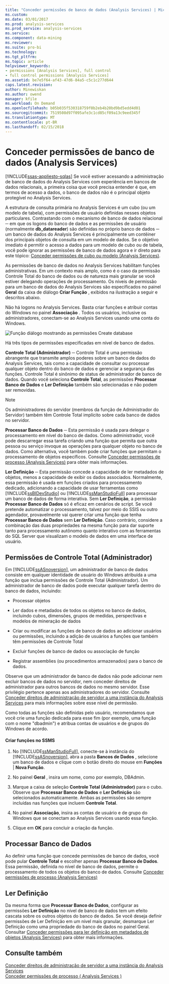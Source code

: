 ```yaml
---
title: "Conceder permissões de banco de dados (Analysis Services) | Microsoft Docs"
ms.custom: 
ms.date: 03/01/2017
ms.prod: analysis-services
ms.prod_service: analysis-services
ms.service: 
ms.component: data-mining
ms.reviewer: 
ms.suite: pro-bi
ms.technology: 
ms.tgt_pltfrm: 
ms.topic: article
helpviewer_keywords:
- permissions [Analysis Services], full control
- full control permissions [Analysis Services]
ms.assetid: be7e5f64-af43-47d6-84a5-c5c1c277d644
caps.latest.revision: 
author: Minewiskan
ms.author: owend
manager: kfile
ms.workload: On Demand
ms.openlocfilehash: b05b035f530318759f0b2eb4b20bd9bd5edd4d01
ms.sourcegitcommit: 7519508d97f095afe3c1cd85cf09a13c9eed345f
ms.translationtype: MT
ms.contentlocale: pt-BR
ms.lasthandoff: 02/15/2018
---
```

# <a name="grant-database-permissions-analysis-services"></a>Conceder permissões de banco de dados (Analysis Services)
[!INCLUDE[ssas-appliesto-sqlas](../../includes/ssas-appliesto-sqlas.md)]
Se você estiver acessando a administração de banco de dados do Analysis Services com experiência em bancos de dados relacionais, a primeira coisa que você precisa entender é que, em termos de acesso a dados, o banco de dados não é o principal objeto protegível no Analysis Services.  
  
 A estrutura de consulta primária no Analysis Services é um cubo (ou um modelo de tabela), com permissões de usuário definidas nesses objetos particulares. Contrastando com o mecanismo de banco de dados relacional ─ em que os logons do banco de dados e as permissões de usuário (normalmente **db_datareader**) são definidas no próprio banco de dados ─ um banco de dados do Analysis Services é principalmente um contêiner dos principais objetos de consulta em um modelo de dados. Se o objetivo imediato é permitir o acesso a dados para um modelo de cubo ou de tabela, você pode ignorar as permissões de banco de dados agora e ir direto para este tópico: [Conceder permissões de cubo ou modelo &#40;Analysis Services&#41;](../../analysis-services/multidimensional-models/grant-cube-or-model-permissions-analysis-services.md).  
  
 As permissões de banco de dados no Analysis Services habilitam funções administrativas. Em um contexto mais amplo, como é o caso da permissão Controle Total do banco de dados ou de natureza mais granular se você estiver delegando operações de processamento. Os níveis de permissão para um banco de dados do Analysis Services são especificados no painel **Geral** da caixa de diálogo **Criar Função** , exibidos na ilustração a seguir e descritos abaixo.  
  
 Não há logons no Analysis Services. Basta criar funções e atribuir contas do Windows no painel **Associação** . Todos os usuários, inclusive os administradores, conectam-se ao Analysis Services usando uma conta do Windows.  
  
 ![Função diálogo mostrando as permissões Create database](../../analysis-services/multidimensional-models/media/ssas-permsdbrole.png "função diálogo mostrando as permissões Create database")  
  
 Há três tipos de permissões especificadas em nível de banco de dados.  
  
 **Controle Total (Administrador)** ─ Controle Total é uma permissão abrangente que transmite amplos poderes sobre um banco de dados do Analysis Services, tais como a capacidade de consultar ou processar qualquer objeto dentro do banco de dados e gerenciar a segurança das funções. Controle Total é sinônimo de status de administrador de banco de dados. Quando você seleciona **Controle Total**, as permissões **Processar Banco de Dados** e **Ler Definição** também são selecionadas e não podem ser removidas.  
  
> [!NOTE]  
>  Os administradores do servidor (membros da função de Administrador do Servidor) também têm Controle Total implícito sobre cada banco de dados no servidor.  
  
 **Processar Banco de Dados** ─ Esta permissão é usada para delegar o processamento em nível do banco de dados. Como administrador, você pode descarregar essa tarefa criando uma função que permita que outra pessoa ou serviço invoque as operações para qualquer objeto no banco de dados. Como alternativa, você também pode criar funções que permitam o processamento de objetos específicos. Consulte [Conceder permissões de processo &#40;Analysis Services&#41;](../../analysis-services/multidimensional-models/grant-process-permissions-analysis-services.md) para obter mais informações.  
  
 **Ler Definição** ─ Esta permissão concede a capacidade de ler metadados de objetos, menos a capacidade de exibir os dados associados. Normalmente, essa permissão é usada em funções criados para processamento dedicado, adicionando a capacidade de usar ferramentas como [!INCLUDE[ssBIDevStudio](../../includes/ssbidevstudio-md.md)] ou [!INCLUDE[ssManStudioFull](../../includes/ssmanstudiofull-md.md)] para processar um banco de dados de forma interativa. Sem **Ler Definição**, a permissão **Processar Banco de Dados** só é eficaz em cenários de script. Se você pretende automatizar o processamento, talvez por meio do SSIS ou outro agendador, provavelmente vai querer criar uma função que tenha **Processar Banco de Dados** sem **Ler Definição**. Caso contrário, considere a combinação das duas propriedades na mesma função para dar suporte tanto para processamento autônomo quanto interativo com as ferramentas do SQL Server que visualizam o modelo de dados em uma interface de usuário.  
  
## <a name="full-control-administrator-permissions"></a>Permissões de Controle Total (Administrador)  
 Em [!INCLUDE[ssASnoversion](../../includes/ssasnoversion-md.md)], um administrador de banco de dados consiste em qualquer identidade de usuário do Windows atribuída a uma função que inclua permissões de Controle Total (Administrador). Um administrador de banco de dados pode executar qualquer tarefa dentro do banco de dados, incluindo:  
  
-   Processar objetos  
  
-   Ler dados e metadados de todos os objetos no banco de dados, incluindo cubos, dimensões, grupos de medidas, perspectivas e modelos de mineração de dados  
  
-   Criar ou modificar as funções de banco de dados ao adicionar usuários ou permissões, incluindo a adição de usuários a funções que também têm permissões de Controle Total  
  
-   Excluir funções de banco de dados ou associação de função  
  
-   Registrar assemblies (ou procedimentos armazenados) para o banco de dados.  
  
 Observe que um administrador de banco de dados não pode adicionar nem excluir bancos de dados no servidor, nem conceder direitos de administrador para outros bancos de dados no mesmo servidor. Esse privilégio pertence apenas aos administradores do servidor. Consulte [Conceder direitos de administração de servidor a uma instância do Analysis Services](../../analysis-services/instances/grant-server-admin-rights-to-an-analysis-services-instance.md) para mais informações sobre esse nível de permissão.  
  
 Como todas as funções são definidas pelo usuário, recomendamos que você crie uma função dedicada para esse fim (por exemplo, uma função com o nome "dbadmin") e atribua contas de usuários e de grupos do Windows de acordo.  
  
#### <a name="create-roles-in-ssms"></a>Criar funções no SSMS  
  
1.  No [!INCLUDE[ssManStudioFull](../../includes/ssmanstudiofull-md.md)], conecte-se à instância do [!INCLUDE[ssASnoversion](../../includes/ssasnoversion-md.md)], abra a pasta **Bancos de Dados** , selecione um banco de dados e clique com o botão direito do mouse em **Funções** | **Nova Função**.  
  
2.  No painel **Geral** , insira um nome, como por exemplo, DBAdmin.  
  
3.  Marque a caixa de seleção **Controle Total (Administrador)** para o cubo. Observe que **Processar Banco de Dados** e **Ler Definição** são selecionados automaticamente. Ambas as permissões são sempre incluídas nas funções que incluem **Controle Total**.  
  
4.  No painel **Associação**, insira as contas de usuário e de grupo do Windows que se conectam ao Analysis Services usando essa função.  
  
5.  Clique em **OK** para concluir a criação da função.  
  
## <a name="process-database"></a>Processar Banco de Dados  
 Ao definir uma função que concede permissões de banco de dados, você pode pular **Controle Total** e escolher apenas **Processar Banco de Dados**. Essa permissão, definida no nível de banco de dados, permite o processamento de todos os objetos do banco de dados. Consulte [Conceder permissões de processo &#40;Analysis Services&#41;](../../analysis-services/multidimensional-models/grant-process-permissions-analysis-services.md)  
  
## <a name="read-definition"></a>Ler Definição  
 Da mesma forma que **Processar Banco de Dados**, configurar as permissões **Ler Definição** no nível de banco de dados tem um efeito cascata sobre os outros objetos do banco de dados. Se você deseja definir permissões de Ler Definição em um nível mais granular, desmarque Ler Definição como uma propriedade do banco de dados no painel Geral. Consultar [Conceder permissões para ler definição em metadados de objetos &#40;Analysis Services&#41;](../../analysis-services/multidimensional-models/grant-read-definition-permissions-on-object-metadata-analysis-services.md) para obter mais informações.  
  
## <a name="see-also"></a>Consulte também  
 [Conceder direitos de administração de servidor a uma instância do Analysis Services](../../analysis-services/instances/grant-server-admin-rights-to-an-analysis-services-instance.md)   
 [Conceder permissões de processo &#40; Analysis Services &#41;](../../analysis-services/multidimensional-models/grant-process-permissions-analysis-services.md)  
  
  
